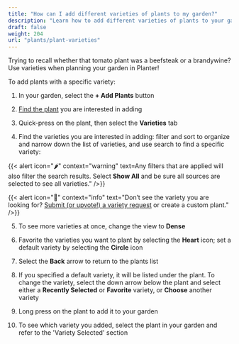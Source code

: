 ```yaml
---
title: "How can I add different varieties of plants to my garden?"
description: "Learn how to add different varieties of plants to your garden"
draft: false
weight: 204
url: "plants/plant-varieties"
---
```


Trying to recall whether that tomato plant was a beefsteak or a brandywine?  Use varieties when planning your garden in Planter!

To add plants with a specific variety:

1. In your garden, select the **+ Add Plants** button

2. <a href=https://planter.garden/requests>Find the plant</a> you are interested in adding

3. Quick-press on the plant, then select the **Varieties** tab


4. Find the varieties you are interested in adding: filter and sort to organize and narrow down the list of varieties, and use search to find a specific variety:


{{< alert icon="🌶️" context="warning" text=Any filters that are applied will also filter the search results. Select **Show All** and be sure all sources are selected to see all varieties." />}}

{{< alert icon="🥕️" context="info" text="Don’t see the variety you are looking for? <a href=https://planter.garden/requests>Submit (or upvote!) a variety request</a> or create a custom plant." />}}

5. To see more varieties at once, change the view to **Dense**


6. Favorite the varieties you want to plant by selecting the **Heart** icon; set a default variety by selecting the **Circle** icon


7. Select the **Back** arrow to return to the plants list


8. If you specified a default variety, it will be listed under the plant. To change the variety, select the down arrow below the plant and select either a **Recently Selected** or **Favorite** variety, or **Choose** another variety




9. Long press on the plant to add it to your garden

10. To see which variety you added, select the plant in your garden and refer to the 'Variety Selected' section
